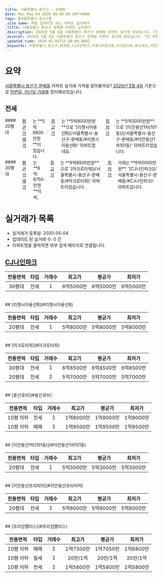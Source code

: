 ```yaml
---
title: 서울특별시 용산구 - 문배동
date: Mon May 04 2020 00:00:00 GMT+0900
tags: [서울특별시-용산구]
_site_name: 매일 업데이트 되는 아파트 실거래가
_title: 서울특별시 용산구 문배동 아파트 실거래가
_description: 2020년 5월 4일 서울특별시 용산구 문배동 아파트 실거래 정보입니다. 7건 아파트 정보가 있습니다.
_excerpt: 2020년 5월 4일 서울특별시 용산구 문배동 아파트 실거래 정보입니다. 7건 아파트 정보가 있습니다.
_updated_time: 2020-05-03T15:00:00.000Z
_keywords: 서울특별시,용산구,문배동,CJ나인파크,리첸시아용산B,아크로타워,용산큐브,이안용산1차(101동),이안용산프리미어,프라임팰리스
---
```





# 요약
<ins>서울특별시 용산구 문배동</ins> 아파트 실거래 가격을 알아볼까요? <ins>2020년 5월 4일</ins> 기준으로 <ins>이번달, 지난달 거래</ins>를 정리해보았습니다.

## 전세
<div class="container">
<div class="six columns" markdown="1">
#### 20평대
<ins>평균 거래가</ins>는 **5억6600만원**이었습니다. <ins>최고가</ins>는 **5억8000만원**으로 '[리첸시아용산B](/서울특별시-용산구-문배동/#리첸시아용산B)' 아파트였네요. <ins>최저가</ins>는 **5억3000만원**으로 '[이안용산1차(101동)](/서울특별시-용산구-문배동/#이안용산1차101동)' 아파트이었습니다.
</div>
<div class="six columns" markdown="1">
#### 30평대
<ins>평균 거래가</ins>는 **6억6750만원**이며, <ins>최고가</ins>는 **6억8500만원**으로 '[아크로타워](/서울특별시-용산구-문배동/#아크로타워)' 아파트이었습니다. <ins>최저가</ins> 거래는 **6억5000만원**, '[CJ나인파크](/서울특별시-용산구-문배동/#CJ나인파크)' 아파트입니다.
</div>
</div>



# 실거래가 목록
- 실거래가 등록일: 2020-05-04
- 업데이트 된 실거래 수: 0 건
- 아파트명을 클릭하면 외부 검색 페이지로 연결됩니다.

## [CJ나인파크](#CJ나인파크)

|전용면적|타입|거래수|최고가|평균가|최저가|
|:---:|:---:|:---:|:---:|:---:|:---:|
|30평대|<span class="deal-type-2">전세</span>|1|6억5000만|6억5000만|6억5000만|

<br/>
## [리첸시아용산B](#리첸시아용산B)

|전용면적|타입|거래수|최고가|평균가|최저가|
|:---:|:---:|:---:|:---:|:---:|:---:|
|20평대|<span class="deal-type-2">전세</span>|1|5억8000만|5억8000만|5억8000만|

<br/>
## [아크로타워](#아크로타워)

|전용면적|타입|거래수|최고가|평균가|최저가|
|:---:|:---:|:---:|:---:|:---:|:---:|
|30평대|<span class="deal-type-2">전세</span>|1|6억8500만|6억8500만|6억8500만|
|20평대|<span class="deal-type-2">전세</span>|2|5억7000만|5억7000만|5억7000만|

<br/>
## [용산큐브](#용산큐브)

|전용면적|타입|거래수|최고가|평균가|최저가|
|:---:|:---:|:---:|:---:|:---:|:---:|
|10평 이하|<span class="deal-type-2">전세</span>|1|1억8000만|1억8000만|1억8000만|
|10평 이하|<span class="deal-type-1">매매</span>|1|1억9500만|1억9500만|1억9500만|

<br/>
## [이안용산1차(101동)](#이안용산1차101동)

|전용면적|타입|거래수|최고가|평균가|최저가|
|:---:|:---:|:---:|:---:|:---:|:---:|
|20평대|<span class="deal-type-2">전세</span>|1|5억3000만|5억3000만|5억3000만|

<br/>
## [이안용산프리미어](#이안용산프리미어)

|전용면적|타입|거래수|최고가|평균가|최저가|
|:---:|:---:|:---:|:---:|:---:|:---:|
|20평대|<span class="deal-type-2">전세</span>|1|5억8000만|5억8000만|5억8000만|

<br/>
## [프라임팰리스](#프라임팰리스)

|전용면적|타입|거래수|최고가|평균가|최저가|
|:---:|:---:|:---:|:---:|:---:|:---:|
|10평 이하|<span class="deal-type-1">매매</span>|2|1억7300만|1억7050만|1억6800만|
|10평 이하|<span class="deal-type-3">월세</span>|1|20만/1억|20만/1억|20만/1억|
|10평 이하|<span class="deal-type-2">전세</span>|1|1억5800만|1억5800만|1억5800만|

<br/>



